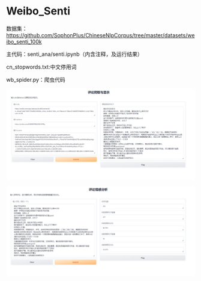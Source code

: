 # Weibo_Senti

数据集：https://github.com/SophonPlus/ChineseNlpCorpus/tree/master/datasets/weibo_senti_100k


主代码：senti_ana/senti.ipynb（内含注释，及运行结果）

cn_stopwords.txt:中文停用词

wb_spider.py：爬虫代码


![](https://github.com/Gouy2/imageBed/blob/main/test/%E7%88%AC%E8%99%AB%E5%89%8D%E7%AB%AF.png)

![](https://github.com/Gouy2/imageBed/blob/main/test/%E6%8E%A8%E7%90%86%E5%89%8D%E7%AB%AF.png)


